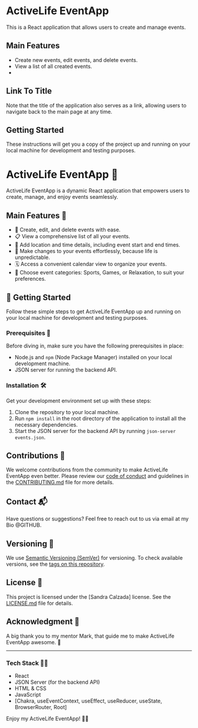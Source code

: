 # ActiveLife EventApp

This is a React application that allows users to create and manage events.

## Main Features

- Create new events, edit events, and delete events. 
- View a list of all created events.
- 
## Link To Title

Note that the title of the application also serves as a link, allowing users to navigate back to the main page at any time.

## Getting Started

These instructions will get you a copy of the project up and running on your local machine for development and testing purposes.

# ActiveLife EventApp 🎉

ActiveLife EventApp is a dynamic React application that empowers users to create, manage, and enjoy events seamlessly.

## Main Features 🌟

- 📅 Create, edit, and delete events with ease.
- 📋 View a comprehensive list of all your events.
- 📍 Add location and time details, including event start and end times.
- 🔄 Make changes to your events effortlessly, because life is unpredictable.
- 🗓️ Access a convenient calendar view to organize your events.
- 🎯 Choose event categories: Sports, Games, or Relaxation, to suit your preferences.

## 🚀 Getting Started

Follow these simple steps to get ActiveLife EventApp up and running on your local machine for development and testing purposes.

### Prerequisites 📝

Before diving in, make sure you have the following prerequisites in place:

- Node.js and `npm` (Node Package Manager) installed on your local development machine.
- JSON server for running the backend API.

### Installation 🛠️

Get your development environment set up with these steps:

1. Clone the repository to your local machine.
2. Run `npm install` in the root directory of the application to install all the necessary dependencies.
3. Start the JSON server for the backend API by running `json-server events.json`.

## Contributions 🤝

We welcome contributions from the community to make ActiveLife EventApp even better. Please review our [code of conduct](CODE_OF_CONDUCT.md) and guidelines in the [CONTRIBUTING.md](CONTRIBUTING.md) file for more details.

## Contact 📬

Have questions or suggestions? Feel free to reach out to us via email at my Bio @GITHUB.

## Versioning 📌

We use [Semantic Versioning (SemVer)](https://semver.org/) for versioning. To check available versions, see the [tags on this repository](https://github.com/your-username/your-repo/tags).

## License 📄

This project is licensed under the [Sandra Calzada] license. See the [LICENSE.md](LICENSE.md) file for details.

## Acknowledgment 🙏

A big thank you to my mentor Mark, that guide me to make ActiveLife EventApp awesome. 🎈

---

### Tech Stack 👩‍💻

- React
- JSON Server (for the backend API)
- HTML & CSS
- JavaScript
- [Chakra, useEventContext, useEffect, useReducer, useState, BrowserRouter, Root]

Enjoy my ActiveLife EventApp! 🚀🎉
